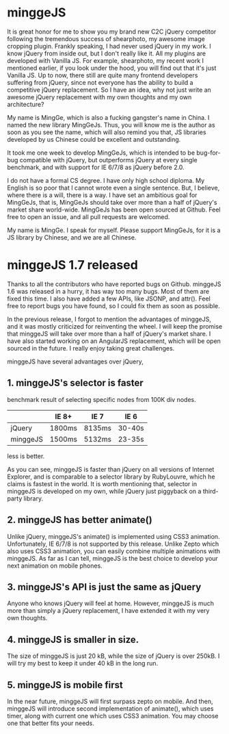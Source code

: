 # minggeJS

It is great honor for me to show you my brand new C2C jQuery
competitor following the tremendous success of shearphoto, my awesome
image cropping plugin. Frankly speaking, I had never used jQuery in my
work. I know jQuery from inside out, but I don't really like it. All
my plugins are developed with Vanilla JS. For example, shearphoto, my
recent work I mentioned earlier, if you look under the hood, you will
find out that it's just Vanilla JS. Up to now, there still are quite
many frontend developers suffering from jQuery, since not everyone has
the ability to build a competitive jQuery replacement. So I have an
idea, why not just write an awesome jQuery replacement with my own
thoughts and my own architecture?

My name is MingGe, which is also a fucking gangster's name in China. I
named the new library MingGeJs. Thus, you will know me is the author
as soon as you see the name, which will also remind you that, JS
libraries developed by us Chinese could be excellent and outstanding.

It took me one week to develop MingGeJs, which is intended to be
bug-for-bug compatible with jQuery, but outperforms jQuery at every
single benchmark, and with support for IE 6/7/8 as jQuery before 2.0.

I do not have a formal CS degree. I have only high school diploma. My
English is so poor that I cannot wrote even a single sentence. But, I
believe, where there is a will, there is a way. I have set an
ambitious goal for MingGeJs, that is, MingGeJs should take over more
than a half of jQuery's market share world-wide. MingGeJs has been
open sourced at Github. Feel free to open an issue, and all pull
requests are welcomed.

My name is MingGe. I speak for myself. Please support MingGeJs, for it
is a JS library by Chinese, and we are all Chinese.


# minggeJS 1.7 released

Thanks to all the contributors who have reported bugs on
Github. minggeJS 1.6 was released in a hurry, it has way too many
bugs. Most of them are fixed this time. I also have added a few APIs,
like JSONP, and attr(). Feel free to report bugs you have found, so I
could fix them as soon as possible.

In the previous release, I forgot to mention the advantages of
minggeJS, and it was mostly criticized for reinventing the wheel. I
will keep the promise that minggeJS will take over more than a half of
jQuery's market share. I have also started working on an AngularJS
replacement, which will be open sourced in the future. I really enjoy
taking great challenges.

minggeJS have several advantages over jQuery,

## 1. minggeJS's selector is faster

benchmark result of selecting specific nodes from 100K div nodes.

|            |  IE 8+   |   IE 7   |   IE 6   |
| ---------- | -------- | -------- | -------- |
|  jQuery    |  1800ms  |  8135ms  |  30-40s  |
|  minggeJS  |  1500ms  |  5132ms  |  23-35s  |

less is better.

As you can see, minggeJS is faster than jQuery on all versions of
Internet Explorer, and is comparable to a selector library by
RubyLouvre, which he claims is fastest in the world. It is worth
mentioning that, selector in minggeJS is developed on my own, while
jQuery just piggyback on a third-party library.

## 2. minggeJS has better animate()

Unlike jQuery, minggeJS's animate() is implemented using CSS3
animation. Unfortunately, IE 6/7/8 is not supported by this
release. Unlike Zepto which also uses CSS3 animation, you can easily
combine multiple animations with minggeJS. As far as I can tell,
minggeJS is the best choice to develop your next animation on mobile
phones.

## 3. minggeJS's API is just the same as jQuery

Anyone who knows jQuery will feel at home. However, minggeJS is much
more than simply a jQuery replacement, I have extended it with my very
own thoughts.

## 4. minggeJS is smaller in size.

The size of minggeJS is just 20 kB, while the size of jQuery is over
250kB. I will try my best to keep it under 40 kB in the long run.

## 5. minggeJS is mobile first

In the near future, minggeJS will first surpass zepto on mobile. And
then, minggeJS will introduce second implementation of animate(),
which uses timer, along with current one which uses CSS3
animation. You may choose one that better fits your needs.
